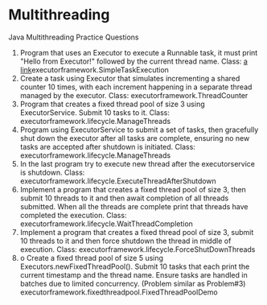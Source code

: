 # Multithreading
 Java Multithreading Practice Questions

1. Program that uses an Executor to execute a Runnable task, it must print "Hello from Executor!" followed by the current thread name. Class: [a link](/executorframework/SimpleTaskExecution)executorframework.SimpleTaskExecution
2. Create a task using Executor that simulates incrementing a shared counter 10 times, with each increment happening in a separate thread managed by the executor. Class: executorframework.ThreadCounter
3. Program that creates a fixed thread pool of size 3 using ExecutorService. Submit 10 tasks to it. Class: executorframework.lifecycle.ManageThreads
4. Program using ExecutorService to submit a set of tasks, then gracefully shut down the executor after all tasks are complete, ensuring no new tasks are accepted after shutdown is initiated. Class: executorframework.lifecycle.ManageThreads
5. In the last program try to execute new thread after the executorservice is shutdown. Class: executorframework.lifecycle.ExecuteThreadAfterShutdown
6. Implement a program that creates a fixed thread pool of size 3, then submit 10 threads to it and then await completion of all threads submitted. When all the threads are complete print that threads have completed the execution. Class:  executorframework.lifecycle.WaitThreadCompletion
7. Implement a program that creates a fixed thread pool of size 3, submit 10 threads to it and then force shutdown the thread in middle of execution. Class: executorframework.lifecycle.ForceShutDownThreads
8. o	Create a fixed thread pool of size 5 using Executors.newFixedThreadPool(). Submit 10 tasks that each print the current timestamp and the thread name. Ensure tasks are handled in batches due to limited concurrency. (Problem similar as Problem#3) executorframework.fixedthreadpool.FixedThreadPoolDemo
